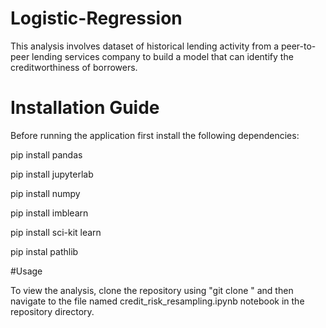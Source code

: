 # Logistic-Regression

This analysis involves dataset of historical lending activity from a peer-to-peer lending services company to build a model that can identify the creditworthiness of borrowers.

# Installation Guide

Before running the application first install the following dependencies:

  pip install pandas
  
  pip install jupyterlab 
  
  pip install numpy
  
  pip install imblearn
  
  pip install sci-kit learn
  
  pip instal pathlib

#Usage

To view the analysis, clone the repository using "git clone " and then navigate to the file named credit_risk_resampling.ipynb notebook in the repository directory.
